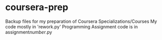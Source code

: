 # coursera-prep
Backup files for my preparation of Coursera Specializations/Courses
My code mostly in 'rework.py'
Programming Assignment code is in assignment*number*.py

